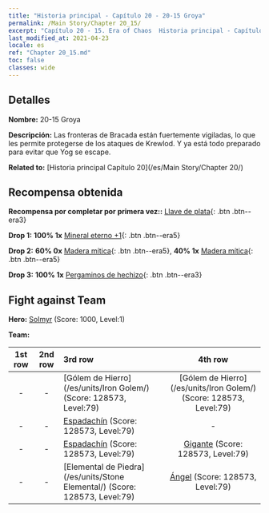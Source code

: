 ```yaml
---
title: "Historia principal - Capítulo 20 - 20-15 Groya"
permalink: /Main Story/Chapter 20_15/
excerpt: "Capítulo 20 - 15. Era of Chaos  Historia principal - Capítulo 20_15. 20-15 Groya"
last_modified_at: 2021-04-23
locale: es
ref: "Chapter 20_15.md"
toc: false
classes: wide
---
```


## Detalles

 **Nombre:** 20-15 Groya

 **Descripción:** Las fronteras de Bracada están fuertemente vigiladas, lo que les permite protegerse de los ataques de Krewlod. Y ya está todo preparado para evitar que Yog se escape.

 **Related to:** [Historia principal Capítulo 20](/es/Main Story/Chapter 20/)

## Recompensa obtenida

 **Recompensa por completar por primera vez::** [Llave de plata](/ItemsES/con_693/){: .btn .btn--era3}

 **Drop 1:** **100% 1x** [Mineral eterno +1](/ItemsES/mat_68/){: .btn .btn--era5}

 **Drop 2:** **60% 0x** [Madera mítica](/ItemsES/mat_62/){: .btn .btn--era5}, **40% 1x** [Madera mítica](/ItemsES/mat_62/){: .btn .btn--era5}

 **Drop 3:** **100% 1x** [Pergaminos de hechizo](/ItemsES/con_694/){: .btn .btn--era3}


## Fight against Team
 **Hero:** [Solmyr](/es/heroes/Solmyr/) (Score: 1000, Level:1)

 **Team:**


  | 1st row | 2nd row | 3rd row | 4th row |
  |:----:|:----:|:----|:----:|
  | - | - | [Gólem de Hierro](/es/units/Iron Golem/) (Score: 128573, Level:79)  | [Gólem de Hierro](/es/units/Iron Golem/) (Score: 128573, Level:79)  |
  | - | - | [Espadachín](/es/units/Swordsman/) (Score: 128573, Level:79)  | - |
  | - | - | [Espadachín](/es/units/Swordsman/) (Score: 128573, Level:79)  | [Gigante](/es/units/Giant/) (Score: 128573, Level:79)  |
  | - | - | [Elemental de Piedra](/es/units/Stone Elemental/) (Score: 128573, Level:79)  | [Ángel](/es/units/Angel/) (Score: 128573, Level:79)  |


